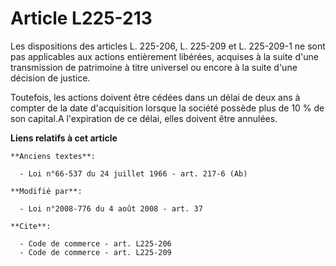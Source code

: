 # Article L225-213

Les dispositions des articles L. 225-206, L. 225-209 et L. 225-209-1 ne sont pas applicables aux actions entièrement
libérées, acquises à la suite d'une transmission de patrimoine à titre universel ou encore à la suite d'une décision de
justice. 

Toutefois, les actions doivent être cédées dans un délai de deux ans à compter de la date d'acquisition lorsque la société
possède plus de 10 % de son capital.A l'expiration de ce délai, elles doivent être annulées.

**Liens relatifs à cet article**

	**Anciens textes**:

	  - Loi n°66-537 du 24 juillet 1966 - art. 217-6 (Ab)

	**Modifié par**:

	  - Loi n°2008-776 du 4 août 2008 - art. 37

	**Cite**:

	  - Code de commerce - art. L225-206
	  - Code de commerce - art. L225-209
